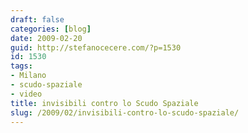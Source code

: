 ```yaml
---
draft: false
categories: [blog]
date: 2009-02-20
guid: http://stefanocecere.com/?p=1530
id: 1530
tags:
- Milano
- scudo-spaziale
- video
title: invisibili contro lo Scudo Spaziale
slug: /2009/02/invisibili-contro-lo-scudo-spaziale/
---
```



